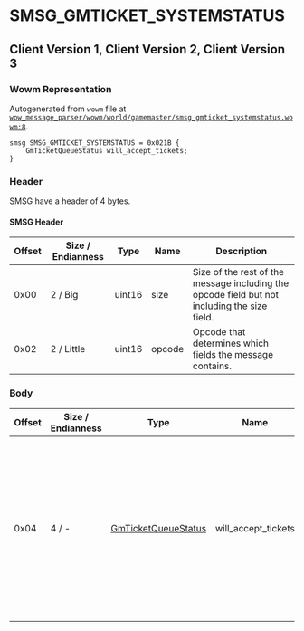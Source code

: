 # SMSG_GMTICKET_SYSTEMSTATUS

## Client Version 1, Client Version 2, Client Version 3

### Wowm Representation

Autogenerated from `wowm` file at [`wow_message_parser/wowm/world/gamemaster/smsg_gmticket_systemstatus.wowm:8`](https://github.com/gtker/wow_messages/tree/main/wow_message_parser/wowm/world/gamemaster/smsg_gmticket_systemstatus.wowm#L8).
```rust,ignore
smsg SMSG_GMTICKET_SYSTEMSTATUS = 0x021B {
    GmTicketQueueStatus will_accept_tickets;
}
```
### Header

SMSG have a header of 4 bytes.

#### SMSG Header

| Offset | Size / Endianness | Type   | Name   | Description |
| ------ | ----------------- | ------ | ------ | ----------- |
| 0x00   | 2 / Big           | uint16 | size   | Size of the rest of the message including the opcode field but not including the size field.|
| 0x02   | 2 / Little        | uint16 | opcode | Opcode that determines which fields the message contains.|

### Body

| Offset | Size / Endianness | Type | Name | Description | Comment |
| ------ | ----------------- | ---- | ---- | ----------- | ------- |
| 0x04 | 4 / - | [GmTicketQueueStatus](gmticketqueuestatus.md) | will_accept_tickets |  | vmangos: This only disables the ticket UI at client side and is not fully reliable are we sure this is a uint32? Should ask Zor |

